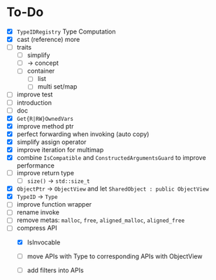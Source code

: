 # To-Do

- [x] `TypeIDRegistry` Type Computation
- [x] cast (reference) more
- [ ] traits
  - [ ] simplify
  - [ ]  -> concept
  - [ ] container
    - [ ] list
    - [ ] multi set/map
- [ ] improve test
- [ ] introduction
- [ ] doc
- [x] `Get{R|RW}OwnedVars` 
- [x] improve method ptr
- [x] perfect forwarding when invoking (auto copy)
- [x] simplify assign operator
- [x] improve iteration for multimap
- [x] combine `IsCompatible` and `ConstructedArgumentsGuard` to improve performance
- [ ] improve return type
  - [ ] `size()` -> `std::size_t` 
- [x] `ObjectPtr` -> `ObjectView` and let `SharedObject : public ObjectView` 
- [x] `TypeID` -> `Type` 
- [ ] improve function wrapper
- [ ] rename invoke
- [ ] remove metas: `malloc`, `free`, `aligned_malloc`, `aligned_free` 
- [ ] compress API
  - [x] IsInvocable
  - [ ] move APIs with Type to corresponding APIs with ObjectView
  - [ ] add filters into APIs

